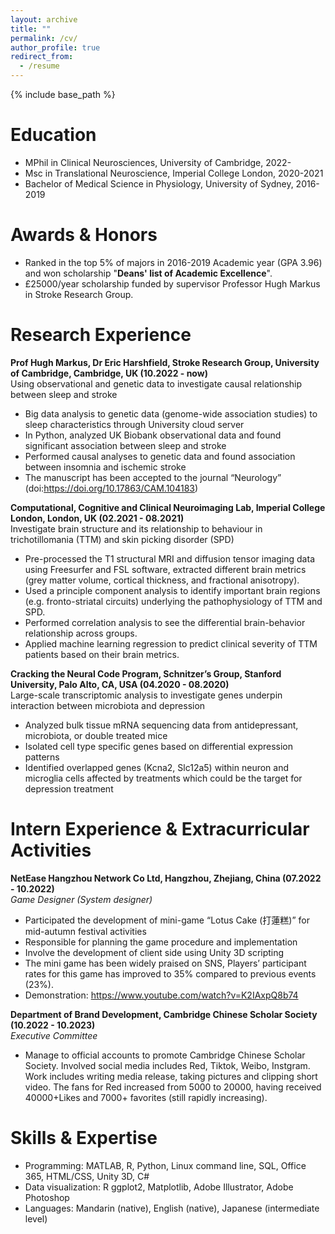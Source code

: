 ```yaml
---
layout: archive
title: ""
permalink: /cv/
author_profile: true
redirect_from:
  - /resume
---
```


{% include base_path %}

Education
======
* MPhil in Clinical Neurosciences, University of Cambridge, 2022-
* Msc in Translational Neuroscience, Imperial College London, 2020-2021
* Bachelor of Medical Science in Physiology, University of Sydney, 2016-2019

Awards & Honors
======
* Ranked in the top 5% of majors in 2016-2019 Academic year (GPA 3.96) and won scholarship "**Deans' list of Academic Excellence**".
* £25000/year scholarship funded by supervisor Professor Hugh Markus in Stroke Research Group.



Research Experience	
======
**Prof Hugh Markus, Dr Eric Harshfield, Stroke Research Group, University of Cambridge, Cambridge, UK (10.2022 - now)**\
Using observational and genetic data to investigate causal relationship between sleep and stroke
* Big data analysis to genetic data (genome-wide association studies) to sleep characteristics through University cloud server 
* In Python, analyzed UK Biobank observational data and found significant association between sleep and stroke
* Performed causal analyses to genetic data and found association between insomnia and ischemic stroke
* The manuscript has been accepted to the journal “Neurology” (doi:https://doi.org/10.17863/CAM.104183)
  
**Computational, Cognitive and Clinical Neuroimaging Lab, Imperial College London, London, UK (02.2021 - 08.2021)**\
Investigate brain structure and its relationship to behaviour in trichotillomania (TTM) and skin picking disorder (SPD)
* Pre-processed the T1 structural MRI and diffusion tensor imaging data using Freesurfer and FSL software, extracted different brain metrics (grey matter volume, cortical thickness, and fractional anisotropy).
* Used a principle component analysis to identify important brain regions (e.g. fronto-striatal circuits) underlying the pathophysiology of TTM and SPD.
* Performed correlation analysis to see the differential brain-behavior relationship across groups.
* Applied machine learning regression to predict clinical severity of TTM patients based on their brain metrics.

**Cracking the Neural Code Program, Schnitzer’s Group, Stanford University, Palo Alto, CA, USA (04.2020 - 08.2020)**\
Large-scale transcriptomic analysis to investigate genes underpin interaction between microbiota and depression
* Analyzed bulk tissue mRNA sequencing data from antidepressant, microbiota, or double treated mice
* Isolated cell type specific genes based on differential expression patterns  
* Identified overlapped genes (Kcna2, Slc12a5) within neuron and microglia cells affected by treatments which could be the target for depression treatment 


Intern Experience & Extracurricular Activities
======
**NetEase Hangzhou Network Co Ltd, Hangzhou, Zhejiang, China (07.2022 - 10.2022)**\
*Game Designer (System designer)*
* Participated the development of mini-game “Lotus Cake (打蓮糕)” for mid-autumn festival activities
* Responsible for planning the game procedure and implementation
* Involve the development of client side using Unity 3D scripting 
* The mini game has been widely praised on SNS, Players’ participant rates for this game has improved to 35% compared to previous events (23%).
* Demonstration: https://www.youtube.com/watch?v=K2IAxpQ8b74 

**Department of Brand Development, Cambridge Chinese Scholar Society (10.2022 - 10.2023)**\
*Executive Committee*
* Manage to official accounts to promote Cambridge Chinese Scholar Society. Involved social media includes Red, Tiktok, Weibo, Instgram. Work includes writing media release, taking pictures and clipping short video. The fans for Red increased from 5000 to 20000, having received 40000+Likes and 7000+ favorites (still rapidly increasing).


Skills & Expertise
======
* Programming: 	MATLAB, R, Python, Linux command line, SQL, Office 365, HTML/CSS, Unity 3D, C#
* Data visualization: R ggplot2, Matplotlib, Adobe Illustrator, Adobe Photoshop
* Languages: Mandarin (native), English (native), Japanese (intermediate level)


